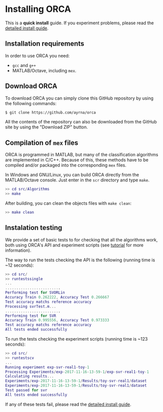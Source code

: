 # Installing ORCA

This is a **quick install** guide. If you experiment problems, please read the [detailed install guide](orca-install.md).

## Installation requirements

In order to use ORCA you need:

* `gcc` and `g++`
* MATLAB/Octave, including `mex`.

## Download ORCA

To download ORCA you can simply clone this GitHub repository by using the following commands:
```bash
$ git clone https://github.com/ayrna/orca
```
All the contents of the repository can also be downloaded from the GitHub site by using the "Download ZIP" button.


## Compilation of `mex` files

ORCA is programmed in MATLAB, but many of the classification algorithms are implemented in C/C++. Because of this, these methods have to be compiled and/or packaged into the corresponding `mex` files.

In Windows and GNU/Linux, you can build ORCA directly from the MATLAB/Octave console. Just enter in the `scr` directory and type `make`.
```MATLAB
>> cd src/Algorithms
>> make
```
After building, you can clean the objects files with `make clean`:
```MATLAB
>> make clean
```

## Instalation testing

We provide a set of basic tests to for checking that all the algorithms work, both using ORCA's API and experiment scripts (see [tutorial](orca-tutorial.md) for more information).

The way to run the tests checking the API is the following (running time is ~12 seconds):

```MATLAB
>> cd src/
>> runtestssingle
...
.........................
Performing test for SVORLin
Accuracy Train 0.262222, Accuracy Test 0.266667
Test accuracy matchs reference accuracy
Processing svrTest.m...
.........................
Performing test for SVR
Accuracy Train 0.995556, Accuracy Test 0.973333
Test accuracy matchs reference accuracy
All tests ended successfully
```

To run the tests checking the experiment scripts (running time is ~123 seconds):

```MATLAB
>> cd src/
>> runtestscv
...
Running experiment exp-svr-real1-toy-1
Processing Experiments/exp-2017-11-16-13-59-1/exp-svr-real1-toy-1
Calculating results...
Experiments/exp-2017-11-16-13-59-1/Results/toy-svr-real1/dataset
Experiments/exp-2017-11-16-13-59-1/Results/toy-svr-real1/dataset
Test passed for svr
All tests ended successfully
```

If any of these tests fail, please read the [detailed install guide](orca-install.md).
